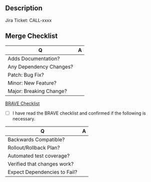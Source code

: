 ## Description
<!-- Link the Jira or GitHub issue here -->
Jira Ticket: CALL-xxxx

<!-- A clear and concise description of what the pull request is solving. -->

## Merge Checklist

| Q                        | A <!--(Feel free to use :white_check_mark: for yes, else leave empty) -->
| ------------------------ | --------------
| Adds Documentation?      |
| Any Dependency Changes?  |
| Patch: Bug Fix?          |
| Minor: New Feature?      |
| Major: Breaking Change?  |

[BRAVE Checklist](https://github.com/HubSpot/calling-extensions-sdk/blob/master/SHIP_WITH_CARE.md)

- [ ] I have read the BRAVE checklist and confirmed if the following is necessary.

<!-- Describe your changes below in as much detail as possible -->

| Q                              | A <!--(Feel free to use :white_check_mark: for yes, else leave empty) -->
| ------------------------------ | --------------
| Backwards Compatible?          |
| Rollout/Rollback Plan?         | <!-- Provide details here, i.e. 1. Deploy updated code 2. Deploy dependents to use latest package build 3. Rollback to build version: `v1.xxxx` -->
| Automated test coverage?       | <!-- Unit tests, Integration tests, Acceptance tests -->
| Verified that changes work?    |
| Expect Dependencies to Fail?   |

<!--- Add before-and-after screenshots/gifs/videos if UX is impacted -->
